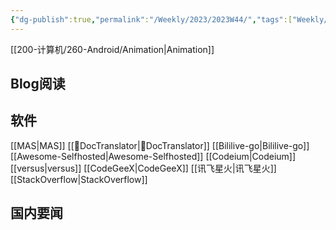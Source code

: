 ```yaml
---
{"dg-publish":true,"permalink":"/Weekly/2023/2023W44/","tags":["Weekly/2023/W28","Android/Animation"],"noteIcon":""}
---
```


[[200-计算机/260-Android/Animation\|Animation]]





## Blog阅读


## 软件
[[MAS\|MAS]]
[[📄DocTranslator\|📄DocTranslator]]
[[Bililive-go\|Bililive-go]]
[[Awesome-Selfhosted\|Awesome-Selfhosted]]
[[Codeium\|Codeium]]
[[versus\|versus]]
[[CodeGeeX\|CodeGeeX]]
[[讯飞星火\|讯飞星火]]
[[StackOverflow\|StackOverflow]]


## 国内要闻

